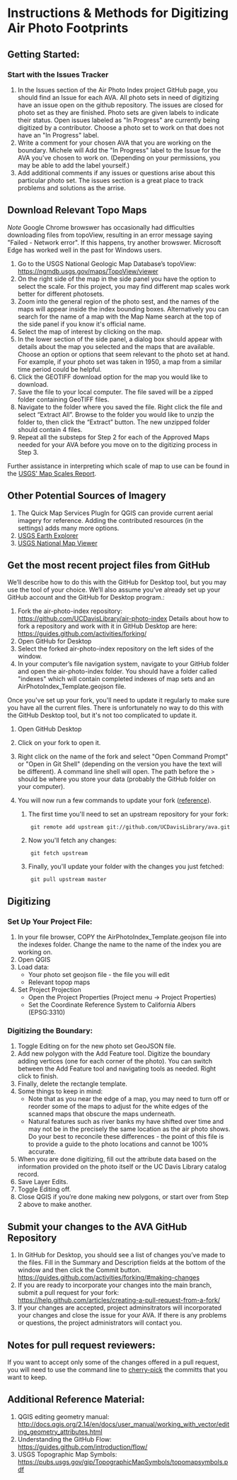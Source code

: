 # Instructions & Methods for Digitizing Air Photo Footprints

## Getting Started:
### Start with the Issues Tracker
1. In the Issues section of the Air Photo Index project GitHub page, you should find an Issue for each AVA.  All photo sets in need of digitizing have an issue open on the github repository.  The issues are closed for photo set as they are finished.  Photo sets are given labels to indicate their status.  Open issues labeled as "In Progress" are currently being digitized by a contributor.  Choose a photo set to work on that does not have an "In Progress" label.  
2. Write a comment for your chosen AVA that you are working on the boundary.  Michele will Add the "In Progress" label to the Issue for the AVA you've chosen to work on.  (Depending on your permissions, you may be able to add the label yourself.)  
3. Add additional comments if any issues or questions arise about this particular photo set.  The issues section is a great place to track problems and solutions as the arrise.


## Download Relevant Topo Maps
*Note* Google Chrome browswer has occasionally had difficulties downloading files from topoView, resulting in an error message saying "Failed - Network error".  If this happens, try another browswer.  Microsoft Edge has worked well in the past for Windows users.
1. Go to the USGS National Geologic Map Database’s topoView: https://ngmdb.usgs.gov/maps/TopoView/viewer 
2. On the right side of the map in the side panel you have the option to select the scale.  For this project, you may find different map scales work better for different photosets.
3.	Zoom into the general region of the photo sest, and the names of the maps will appear inside the index bounding boxes.  Alternatively you can search for the name of a map with the Map Name search at the top of the side panel if you know it's official name.
4. Select the map of interest by clicking on the map.
5. In the lower section of the side panel, a dialog box should appear with details about the map you selected and the maps that are available.  Choose an option or options that seem relevant to the photo set at hand.  For example, if your photo set was taken in 1950, a map from a similar time period could be helpful.  
7. Click the GEOTIFF download option for the map you would like to download.
8. Save the file to your local computer.  The file saved will be a zipped folder containing GeoTIFF files.
9. Navigate to the folder where you saved the file.  Right click the file and select “Extract All”.  Browse to the folder you would like to unzip the folder to, then click the “Extract” button.  The new unzipped folder should contain 4 files.
10. Repeat all the substeps for Step 2 for each of the Approved Maps needed for your AVA before you move on to the digitizing process in Step 3.

Further assistance in interpreting which scale of map to use can be found in the [USGS' Map Scales Report](https://pubs.usgs.gov/fs/2002/0015/report.pdf).

## Other Potential Sources of Imagery
1. The Quick Map Services PlugIn for QGIS can provide current aerial imagery for reference.  Adding the contributed resources (in the settings) adds many more options.
1. [USGS Earth Explorer](https://earthexplorer.usgs.gov/)
1. [USGS National Map Viewer](https://viewer.nationalmap.gov)


 
## Get the most recent project files from GitHub 
We’ll describe how to do this with the GitHub for Desktop tool, but you may use the tool of your choice.  We’ll also assume you’ve already set up your GitHub account and the GitHub for Desktop program.:
1.	Fork the air-photo-index repository: https://github.com/UCDavisLibrary/air-photo-index Details about how to fork a repository and work with it in GitHub Desktop are here: https://guides.github.com/activities/forking/ 
2.	Open GitHub for Desktop
3.	Select the forked air-photo-index repository on the left sides of the window.
4.	In your computer’s file navigation system, navigate to your GitHub folder and open the air-photo-index folder.  You should have a folder called "indexes" which will contain completed indexes of map sets and an AirPhotoIndex_Template.geojson file.

Once you've set up your fork, you'll need to update it regularly to make sure you have all the current files.  There is unfortunately no way to do this with the GitHub Desktop tool, but it's not too complicated to update it.
1. Open GitHub Desktop
1. Click on your fork to open it.
1. Right click on the name of the fork and select "Open Command Prompt" or "Open in Git Shell" (depending on the version you have the text will be different).  A command line shell will open.  The path before the > should be where you store your data (probably the GitHub folder on your computer).
1. You will now run a few commands to update your fork ([reference](https://gist.github.com/CristinaSolana/1885435)).
    1. The first time you'll need to set an upstream repository for your fork:
    ```
        git remote add upstream git://github.com/UCDavisLibrary/ava.git
    ```
        
    2. Now you'll fetch any changes:
    ```
        git fetch upstream
    ```
    
    3. Finally, you'll update your folder with the changes you just fetched:
    ```
        git pull upstream master
    ```


## Digitizing
### Set Up Your Project File:
1.  In your file browser, COPY the AirPhotoIndex_Template.geojson file into the indexes folder.  Change the name to the name of the index you are working on.
1.	Open QGIS
1.	Load data:
    * Your photo set geojson file - the file you will edit
    * Relevant topop maps
1.	Set Project Projection
    * Open the Project Properties (Project menu → Project Properties)
    * Set the Coordinate Reference System to California Albers (EPSG:3310)


### Digitizing the Boundary:

1.	Toggle Editing on for the new photo set GeoJSON file.
2.	Add new polygon with the Add Feature tool. Digitize the boundary adding vertices (one for each corner of the photo).  You can switch between the Add Feature tool and navigating tools as needed.  Right click to finish.  
3.  Finally, delete the rectangle template.
4.	Some things to keep in mind:
    * Note that as you near the edge of a map, you may need to turn off or reorder some of the maps to adjust for the white edges of the scanned maps that obscure the maps underneath.
    * Natural features such as river banks my have shifted over time and may not be in the precisely the same location as the air photo shows.  Do your best to reconcile these differences - the point of this file is to provide a guide to the photo locations and cannot be 100% accurate. 
5.	When you are done digitizing, fill out the attribute data based on the information provided on the photo itself or the UC Davis Library catalog record.
6.	Save Layer Edits.
7.	Toggle Editing off.
8.	Close QGIS if you’re done making new polygons, or start over from Step 2 above to make another.


## Submit your changes to the AVA GitHub Repository
1.	In GitHub for Desktop, you should see a list of changes you’ve made to the files.  Fill in the Summary and Description fields at the bottom of the window and then click the Commit button.  https://guides.github.com/activities/forking/#making-changes 
2.	If you are ready to incorporate your changes into the main branch, submit a pull request for your fork: https://help.github.com/articles/creating-a-pull-request-from-a-fork/ 
3.  If your changes are accepted, project adminsitrators will incorporated your changes and close the issue for your AVA.  If there is any problems or questions, the project administrators will contact you.

## Notes for pull request reviewers:
If you want to accept only some of the changes offered in a pull request, you will need to use the command line to [cherry-pick](https://mattstauffer.co/blog/how-to-merge-only-specific-commits-from-a-pull-request) the committs that you want to keep.

## Additional Reference Material:
1.	QGIS editing geometry manual: http://docs.qgis.org/2.14/en/docs/user_manual/working_with_vector/editing_geometry_attributes.html 
2.	Understanding the GitHub Flow: https://guides.github.com/introduction/flow/
3.	USGS Topographic Map Symbols: https://pubs.usgs.gov/gip/TopographicMapSymbols/topomapsymbols.pdf 




